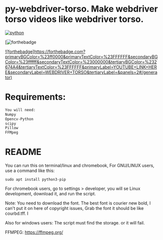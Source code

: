 # py-webdriver-torso. Make webdriver torso videos like webdriver torso.
[![python](https://img.shields.io/badge/python-v3.8.3-green?style=for-the-badge)](https://www.python.org/downloads/release/python-383/)

[![forthebadge](https://forthebadge.com/images/badges/made-with-python.svg)

[![forthebadge]https://forthebadge.com?primaryBGColor=%23ff0000&primaryTextColor=%23FFFFFF&secondaryBGColor=%23ffffff&secondaryTextColor=%23000000&tertiaryBGColor=%232674A4&tertiaryTextColor=%23FFFFFF&primaryLabel=YOUTUBE+LINK+HERE&secondaryLabel=WEBDRIVER+TORSO&tertiaryLabel=&panels=2#/generator)](https://www.youtube.com/channel/UCsLiV4WJfkTEHH0b9PmRklw)

# Requirements:
```requirements.txt
You will need:
Numpy
Opencv-Python
scipy
Pillow
FFMpeg

```
# README
You can run this on terminal/linux and chromebook, For GNU/LINUX users, use a command like this:
```command
sudo apt install python3-pip

```

For chromebook users, go to settings > developer, you will se Linux development, download it, and run the script.

Note:
You need to download the font. The best font is courier new bold, I can't put it on here of copyright issues, Grab the font it should be like courbd.tff. I

Also for windows users:
The script must find the storage. or it will fail.

FFMPEG: https://ffmpeg.org/
